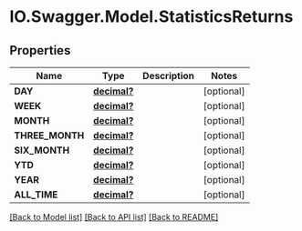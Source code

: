 # IO.Swagger.Model.StatisticsReturns
## Properties

Name | Type | Description | Notes
------------ | ------------- | ------------- | -------------
**DAY** | [**decimal?**](BigDecimal.md) |  | [optional] 
**WEEK** | [**decimal?**](BigDecimal.md) |  | [optional] 
**MONTH** | [**decimal?**](BigDecimal.md) |  | [optional] 
**THREE_MONTH** | [**decimal?**](BigDecimal.md) |  | [optional] 
**SIX_MONTH** | [**decimal?**](BigDecimal.md) |  | [optional] 
**YTD** | [**decimal?**](BigDecimal.md) |  | [optional] 
**YEAR** | [**decimal?**](BigDecimal.md) |  | [optional] 
**ALL_TIME** | [**decimal?**](BigDecimal.md) |  | [optional] 

[[Back to Model list]](../README.md#documentation-for-models) [[Back to API list]](../README.md#documentation-for-api-endpoints) [[Back to README]](../README.md)


